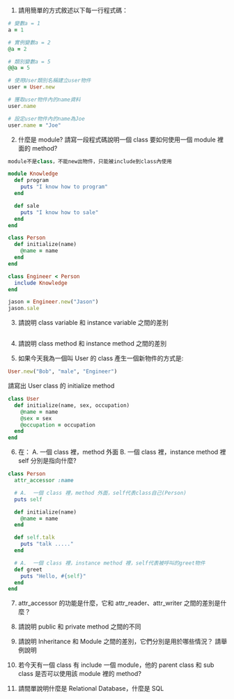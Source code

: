 1. 請用簡單的方式敘述以下每一行程式碼：
  ```ruby
  # 變數a = 1
  a = 1

  # 實例變數a = 2
  @a = 2

  # 類別變數a = 5
  @@a = 5

  # 使用User類別名稱建立user物件
  user = User.new

  # 獲取user物件內的name資料
  user.name

  # 設定user物件內的name為Joe
  user.name = "Joe"
  ```

2. 什麼是 module? 請寫一段程式碼說明一個 class 要如何使用一個 module 裡面的 method?
  ```ruby
  module不是class，不能new出物件，只能被include到class內使用

  module Knowledge
    def program
      puts "I know how to program"
    end

    def sale
      puts "I know how to sale"
    end
  end

  class Person
    def initialize(name)
      @name = name
    end
  end

  class Engineer < Person
    include Knowledge
  end

  jason = Engineer.new("Jason")
  jason.sale
  ```

3. 請說明 class variable 和 instance variable 之間的差別
```ruby

```

4. 請說明 class method 和 instance method 之間的差別

5. 如果今天我為一個叫 User 的 class 產生一個新物件的方式是:
  ```ruby
  User.new("Bob", "male", "Engineer")
  ```
請寫出 User class 的 initialize method
  ```ruby
  class User
    def initialize(name, sex, occupation)
      @name = name
      @sex = sex
      @occupation = occupation
    end
  end
  ```

6. 在：
  A.  一個 class 裡，method 外面
  B.  一個 class 裡，instance method 裡
  self 分別是指向什麼?
  ```ruby
  class Person
    attr_accessor :name

    # A.  一個 class 裡，method 外面，self代表class自己(Person)
    puts self

    def initialize(name)
      @name = name
    end

    def self.talk
      puts "talk ....."
    end

    # A.  一個 class 裡，instance method 裡，self代表被呼叫的greet物件
    def greet
      puts "Hello, #{self}"
    end
  end
  ```

7. attr_accessor 的功能是什麼，它和 attr_reader、attr_writer 之間的差別是什麼？


8. 請說明 public 和 private method 之間的不同

9. 請說明 Inheritance 和 Module 之間的差別，它們分別是用於哪些情況？ 請舉例說明

10. 若今天有一個 class 有 include 一個 module，他的 parent class 和 sub class 是否可以使用該 module 裡的 method?

11. 請間單說明什麼是 Relational Database，什麼是 SQL
